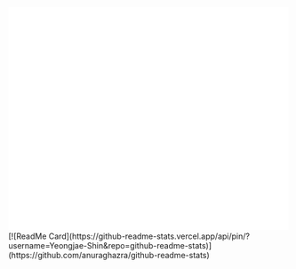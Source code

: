 <div align="center">
	<br>
	<img src="https://raw.githubusercontent.com/Yeongjae-Shin/Yeongjae-Shin/main/header.svg" width="800" height="400">
	<br>
</div>
[![ReadMe Card](https://github-readme-stats.vercel.app/api/pin/?username=Yeongjae-Shin&repo=github-readme-stats)](https://github.com/anuraghazra/github-readme-stats)
